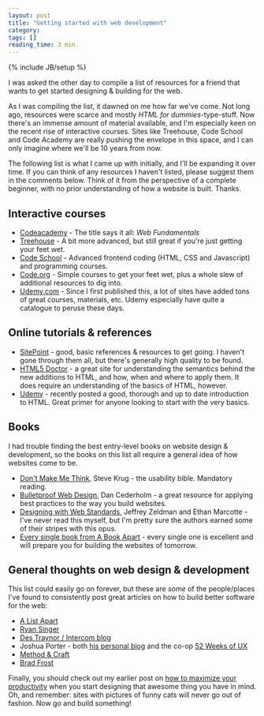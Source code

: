 ```yaml
---
layout: post
title: "Getting started with web development"
category:
tags: []
reading_time: 3 min.
---
```

{% include JB/setup %}

I was asked the other day to compile a list of resources for a friend that wants to get started designing & building for the web.

As I was compiling the list, it dawned on me how far we've come. Not long ago, resources were scarce and mostly _HTML for dummies_-type-stuff. Now there's an immense amount of material available, and I'm especially keen on the recent rise of interactive courses. Sites like Treehouse, Code School and Code Academy are really pushing the envelope in this space, and I can only imagine where we'll be 10 years from now.

The following list is what I came up with initially, and I'll be expanding it over time. If you can think of any resources I haven't listed, please suggest them in the comments below. Think of it from the perspective of a complete beginner, with no prior understanding of how a website is built. Thanks.

## Interactive courses
* [Codeacademy](http://www.codeschool.com/) - The title says it all: _Web Fundamentals_
* [Treehouse](http://teamtreehouse.com/) - A bit more advanced, but still great if you're just getting your feet wet.
* [Code School](http://www.codecademy.com/tracks/web/) - Advanced frontend coding (HTML, CSS and Javascript) and programming courses.
* [Code.org](http://www.code.org/) - Simple courses to get your feet wet, plus a whole slew of additional resources to dig into.
* [Udemy.com](https://www.udemy.com/) - Since I first published this, a lot of sites have added tons of great courses, materials, etc. Udemy especially have quite a catalogue to peruse these days.

## Online tutorials & references
* [SitePoint](http://reference.sitepoint.com/html) - good, basic references & resources to get going. I haven't gone through them all, but there's generally high quality to be found.
* [HTML5 Doctor](http://html5doctor.com/) - a great site for understanding the semantics behind the new additions to HTML, and how, when and where to apply them. It does require an understanding of the basics of HTML, however.
* [Udemy](https://blog.udemy.com/learn-html-learn-the-foundations-of-html/) - recently posted a good, thorough and up to date introduction to HTML. Great primer for anyone looking to start with the very basics.

## Books
I had trouble finding the best entry-level books on website design & development, so the books on this list all require a general idea of how websites come to be.

* [Don't Make Me Think](http://amzn.to/IG5NEh), Steve Krug - the usability bible. Mandatory reading.
* [Bulletproof Web Design](http://amzn.to/IG59Xx), Dan Cederholm - a great resource for applying best practices to the way you build websites.
* [Designing with Web Standards](http://amzn.to/IG59Xx), Jeffrey Zeldman and Ethan Marcotte - I've never read this myself, but I'm pretty sure the authors earned some of their stripes with this opus.
* [Every single book from A Book Apart](http://abookapart.com) - every single one is excellent and will prepare you for building the websites of tomorrow.

## General thoughts on web design & development
This list could easily go on forever, but these are _some_ of the people/places I've found to consistently post great articles on how to build better software for the web:

* [A List Apart](http://www.alistapart.com/articles/)
* [Ryan Singer](http://feltpresence.com)
* [Des Traynor / Intercom blog](http://blog.intercom.io/)
* Joshua Porter - both [his personal blog](http://bokardo.com) and the co-op [52 Weeks of UX](http://52weeksofux.com/)
* [Method & Craft](http://methodandcraft.com/)
* [Brad Frost](http://bradfrostweb.com/blog/)

Finally, you should check out my earlier post on [how to maximize your productivity](http://cabgfx.com/2012/03/16/removing-waste-in-your-design-process/) when you start designing that awesome thing you have in mind. Oh, and remember: sites with pictures of funny cats will never go out of fashion. Now go and build something!
